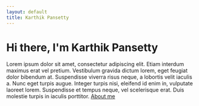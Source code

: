 ```yaml
---
layout: default
title: Karthik Pansetty
---
```

<h1>Hi there, I'm Karthik Pansetty</h1>
<p>Lorem ipsum dolor sit amet, consectetur adipiscing elit. Etiam interdum maximus erat vel pretium. Vestibulum gravida dictum lorem, eget feugiat dolor bibendum at. Suspendisse viverra risus neque, a lobortis velit iaculis a. Nunc eget turpis augue. Integer turpis nisi, eleifend id enim in, vulputate laoreet lorem. Suspendisse et tempus neque, vel scelerisque erat. Duis molestie turpis in iaculis porttitor. 
<a href="/about">About me</a></p>


